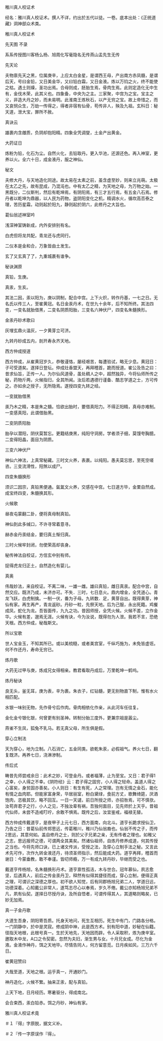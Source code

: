 稚川真人校证术  

经名：雅川真人校证术。撰人不详，约出於五代以徒。一卷。底本出处：《正统道藏》洞神部众术类。  

稚川真人校证术  

先天图 不录  

系系传授图川客杨么杨、旭周化写毫隐名无传燕山孟先生无传  

先天论  

夫物禀先天之黑，位属庚辛，上应太白金星，是谓西王母，产出南方赤凤髓，是谓后天，号曰金铅，又日美金华，又曰铅白霜，又日金液。炼以万钧之火，终不能使之枯。遇土则燥，圣功出焉。合母则成，胚胎生焉，骨肉生焉。此则定造化无中生有，金伐木荣，此其义也。四象备，中央为之主。三家聚，中宫为之宝。宝主之义，非造大丹之妙，而未易明。此淮南王炼秋石，以产无穷之宝。故上帝惜之，而又哀悯众生，万劫一传得之，得者非宿有仙骨，苟传非人，殃及九祖。玄科日：秘天道，泄大宝，罪所不赦。  

真诀云  

雄裹内含雌质，负阴却抱阳精。四象全凭调燮，土金产出黄金。  

大药证日  

炼粉为铅，化石为尘。自然火化，去铅取丹。更入华池，还源还色。再入神室，更养以火。全六十日，成金液丹，服之神仙。  

秘文  

夫修大丹，与天地造化同途。故太易在太素之前，虽含虚至妙，则来立兆萌。太极在太乙之先，故有昆成，乃混沌也。中有太乙之精，为天地之母，为万物之始。一黑既分，二仪斯判，然后有乾坤焉，有阴阳焉，有三才五行焉，有五金八石焉。修丹者以乾坤为鼎器，以人民为药物，盗阴阳变化之机，精调水火，循坎高否泰之理，苦历星霜，动则起於阳九，静则起於阴六，此修丹之大旨也。  

葛仙翁述神室吟  

浅深神室铸新成，内外安排别有名。  

白虎但将龙共配，青龙还与虎同行。  

二仪本是金和合，万象皆由土发生。  

玄了又玄真了了，九重城裹有谁争。  

秘诀渊原  

真铅，生庚。  

真汞，生亥。  

其法二因，汞以阳为，庚以阴制，配合中宫。上下火炽，转作丹基，一七之日。无名氏以传三人，至崔黄冠。名日金汞丹术，在世九十余年，后不知所终。其法四变，一变名就胎借黑，二变名阴质阳胎，三变名六神伏尸，四变名朱髓换形。  

金汞丹砂术歌曰  

灰埋玄鼎火温灰，一夕黄芽立可济。  

九转丹砂成五内，剖开寿永齐天地。  

西方仲成授道  

西方仲成，从崔黄冠岁久，恭敬谨恪，屡经艰苦，每遭验试，略无少息。黄冠日：子可受道矣。遂择日登坛。仲成灶香盟天，再拜稽首，跪而授道。崔公及告之曰：昔求仙旨，正传一人。为尔仙风道骨，虽处稠人之中，超然独异，今将仙师所传之秘，药物斤两，火候指归，全其所闻。汝后若遇德行谨备、酷志学道之士，方可传之。亦如余之授子，无所隐焉。遂授四变九转之经。  

一变就胎借黑  

汞乃木之精，本是朱之髓。恰欲出胎时，要借真阳力。不得正阳精，真母亦难制。一变感真阳，此谓借胎黑。  

二变阴质阳胎  

胎孕以潜阳，阴伏莫暂忘。更籍结庚黑，纯阳守洞房。学者须子细，莫馒夸胸臆。二变得阳晶，面目为阴质。  

三变六神伏尸  

神仙六神法，上真常秘藏。三时文火养，表裹。以纯阳。愚夫莫忘思，至死空嗟咨。三变流滑性，阳煞以成尸。  

四变朱髓换形  

须识二因宗，真铅黑便通。氤氲文火养，交感在中宫。七日道方毕，金栗自然成。成宝终四变，朱髓换其形。  

火候歌  

昼夜屯蒙翻二卦，便将真母制真铅。  

神仙到此多缄口，不许寻常着意寻。  

赫赤金丹汞结金，要归真土惭归真。  

三时火候牢封闭，勿使荣高却丧身。  

秘传神法自校证，方信玄中别有师。  

捉得虎龙归正土，自然造化有婴儿。  

真奥  

伟哉妙法，来自校证。不离二味，一雄一雌。雄曰真铅，雌日真汞。配合中宫，自然交应。既济乃成，未济亦可。不失．三时，七日息火。鼎内增金，全凭道心。青龙飞跃，白虎制擒。一制一伏，番为子母。九转数．足，黄芽自出。既得黄芽，神仙有家。再生再产，青龙返砂。丹砂一粒，先祭天地。后为己服，永出死籍。鸡餐成凤，蛇化为龙。吾皆面传，九九之功。昔因师授，全凭火候。火候不差，立作金华。火候有差，邈焉无涯。火候有诀，今为汝说，既得勿为人泄。我若不言，恐绝天根。西方仲成，秘哉斯文。  

所以宝歌  

世人宝金玉，不知其所已。或以美梳糙，或者美宫室，千纵巧施为，未免皆虚诳。何不作还丹，寿命无穷已。  

炼丹歌  

大药无过甲与庚，炼成兄女得相亲。教君看取丹成后，万里乾坤一鹤呜。  

炼丹秘诀  

良无头，釜无耳，庚为表，辛为裹。朱衣子，红钻髓，更无别物直下制，惟有水火相匹配。  

水银一味别无物，先作骨兮后作肉。骨肉相依化作亲，从此河车任往复。  

金化金兮银化银，何曾更有别圣神。转制分胎三度外，更兼宗祖是嚣尘。  

燕雀不生凤，狐兔不乳马。若无真父母，所生俱是假。  

穿心立制法  

天为穿心，地为立制。八石消亡，五金同类。欲乾朱汞，必假祖气。养火七日，翻复既济。再养七日，浇淋渗制。  

传后式  

畴昔先师尝戒余日：此术之妙，可登金丹。或者福薄，止为至宝。又日：君子得1之幸，小人得之不幸。《阴符经》云：君子得之固穷，小人得之轻命。盖道人得之心富矣，身贫固亦善矣。小人则日：有生有死，人之常理。岂有无情之金石，能化有情之血肉耶。但能家富身荣，华居丽室，粉白黛绿，食前方丈，歌舞绮筵，厌酒饱肉，恣极其饮，略不回互。一日一天谴，前日所授之师，亦招咎焉，可不慎欤。汝苟弃君子之行，小人之见，不独汝辈有祸，吾独何面目，见先师於上天乎。昔祖代仙师，未尝不造戒叮咛，余敢不惧焉。既传之后，汝宜鉴戒，福禄无替。  

西方仲成传戴道亨，是夜甲子上元七日，西方面南，向北斗。道亨长跪求授仙卫，乃告之日：昔葛仙前传郑思远，传葛稚川，稚川乃仙翁裔也。仙翁不传之子，而传2思远，其意何如。盖自修丹之士，则於父子兄弟之亲，无有传者之理也。如稚父之志，思远报师之德，可谓两全其美矣。然诸仙祖师，自炼丹修养成道，何其传授之当也。今将先师口诀，已上诸文传派，受授之法，及穿心立制手法之秘。又言此术先可作，次作九转金液还丹，待须圣师指示，然后能成大药。道亨再拜，稽首而谢日：今蒙垂教，敢不奉谨。皆叨师瘾，万一有成九转丹砂，毕继而受之也。  

戴道亨传杨旭，名朱髓换形丹术。道亨禀性孤洁，木与世合。冠年慕仙，夙志愈坚，后遇真人，前后之传金汞丹卫，释然有似得其捷径而成，穿心立制，便得正真之理，可谓识之深德之厚也。初不欲人知觉，后有同郡杨旭兄弟二人，学道日远，功德深着。心知戴公非常人，遂笃志尽心以奉焉，岁久不倦。戴公亦知杨旭兄弟不凡，夙有仙契。遂择日尽授丹诀，及所自悟者，可谓传得其人，其道略则略矣，已妙无加焉。  

真一子金丹歌  

大道生吾身，阴阳寄吾质。托身天地问，死生互相历。死生中有门，门路各分格。一门阴静中，於中是灵寂。修成阴中神，此是西方术。别有阳中道，妙秘在仙籍。径指天地根，此根号真一。生於天地先，天地因而辟。令人采取积，炼为庚辛室。邀取木中龙，A口之令契密。忽然为夫妇，渐生男与女。十月兄女成。尽化为金液。金液作神丹，饵之天地毕。尽情告同人，何方留意觅。日月疾如风，三万六千日。  

崔黄冠赞曰  

大哉至道，天地之根。运乎真一，开通妙门。  

神丹造化，火候不繁。抽来正汞，配与真铅。  

上天下地，日月经历。寒暑驱分，得成南北。  

会合束西，汞白铅赤。饵之丹砂，神仙有家。  

雅川真人校证术竟  

＃１『得』字原脱，据文义补。  

＃２『传一字原误作『得』。  
